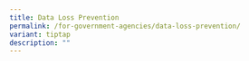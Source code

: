 ```yaml
---
title: Data Loss Prevention
permalink: /for-government-agencies/data-loss-prevention/
variant: tiptap
description: ""
---
```

